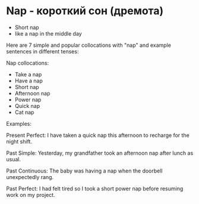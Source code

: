 # Nap - короткий сон (дремота)




- Short nap
- like a nap in the middle day


Here are 7 simple and popular collocations with "nap" and example sentences in different tenses:

Nap collocations:

- Take a nap
- Have a nap
- Short nap
- Afternoon nap  
- Power nap
- Quick nap
- Cat nap

Examples:

Present Perfect:
I have taken a quick nap this afternoon to recharge for the night shift.

Past Simple: 
Yesterday, my grandfather took an afternoon nap after lunch as usual.

Past Continuous:
The baby was having a nap when the doorbell unexpectedly rang.

Past Perfect: 
I had felt tired so I took a short power nap before resuming work on my project.